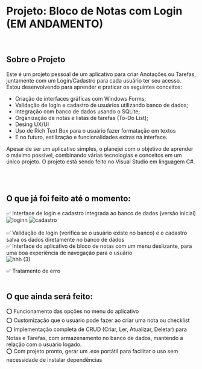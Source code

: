 # Projeto: Bloco de Notas com Login (EM ANDAMENTO)

<br/>

## Sobre o Projeto
Este é um projeto pessoal de um aplicativo para criar Anotações ou Tarefas, juntamente com um Login/Cadastro para cada usuário ter seu acesso. Estou desenvolvendo para aprender e praticar os seguintes conceitos:

- Criação de interfaces gráficas com Windows Forms;
- Validação de login e cadastro de usuários utilizando banco de dados;
- Integração com banco de dados usando o SQLite;
- Organização de notas e listas de tarefas (To-Do List);
- Desing UX/UI
- Uso de Rich Text Box para o usuário fazer formatação em textos
- E no futuro, estilização e funcionalidades extras na interface.

Apesar de ser um aplicativo simples, o planejei com o objetivo de aprender o máximo possível, combinando várias tecnologias e conceitos em um único projeto. 
O projeto está sendo feito no Visual Studio em linguagem C#.

<br/> <br/>

## O que já foi feito até o momento:
✅ Interface de login e cadastro integrada ao banco de dados (versão inicial) <br/>
![loginn](https://github.com/user-attachments/assets/1a0b5066-c026-492d-8ec5-500ff00f10f9)
![cadastro](https://github.com/user-attachments/assets/58cb5639-b9d9-43b3-9054-2d74d1796cd5) <br/> <br/>
✅ Validação de login (verifica se o usuário existe no banco) e o cadastro salva os dados diretamente no banco de dados <br/>
✅ Interface do aplicativo de bloco de notas com um menu deslizante, para uma boa experiência de navegação para o usuário <br/> 
![hhh (3)](https://github.com/user-attachments/assets/5e71c1fd-afd7-45e9-b862-13a7481dbaf9)

<!-- resolução GIF 700 ou 800 -->



✅ Tratamento de erro <br/> <br/>

## O que ainda será feito:
⭕ Funcionamento das opções no menu do aplicativo <br/>
⭕ Customização que o usuário pode fazer ao criar uma nota ou checklist <br/>
⭕ Implementação completa de CRUD (Criar, Ler, Atualizar, Deletar) para Notas e Tarefas, com armazenamento no banco de dados, mantendo a relação com o usuário logado. <br/>
⭕ Com projeto pronto, gerar um .exe portátil para facilitar o uso sem necessidade de instalar dependências <br/>
